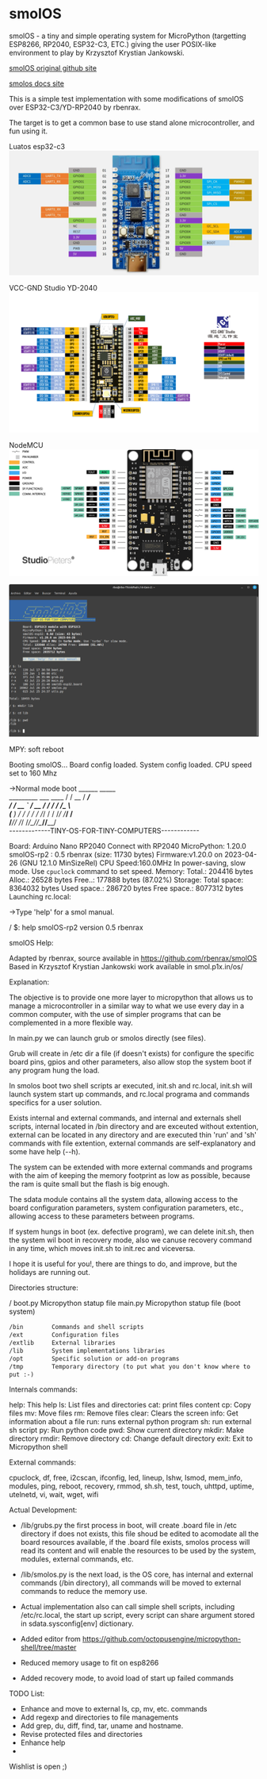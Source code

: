# smolOS

smolOS - a tiny and simple operating system for MicroPython (targetting ESP8266, RP2040, ESP32-C3, ETC.) giving the user POSIX-like environment to play by Krzysztof Krystian Jankowski.

[smolOS original github site](https://github.com/w84death/smolOS/tree/main)

[smolos docs site](http://smol.p1x.in/os/)


This is a simple test implementation with some modifications of smolOS over ESP32-C3/YD-RP2040 by rbenrax.

The target is to get a common base to use stand alone microcontroller, and fun using it. 

Luatos esp32-c3
![luatos](media/luatos_CORE-ESP32_pinout.webp)

VCC-GND Studio YD-2040
![VCC-GND Studio](media/YD-2040-PIN.png)

NodeMCU
![NodeMCU esp8266](media/Node-MCU-Pinout.png )

![luatos on esp32-c3](media/smolos_01.png )


MPY: soft reboot


Booting smolOS...
Board config loaded.
System config loaded.
CPU speed set to 160 Mhz

->Normal mode boot
                                 ______  _____     
           _________ ___  ____  / / __ \/ ___/     
          / ___/ __ `__ \/ __ \/ / / / /\__ \      
         (__  ) / / / / / /_/ / / /_/ /___/ /      
        /____/_/ /_/ /_/\____/_/\____//____/       
-------------TINY-OS-FOR-TINY-COMPUTERS------------

Board: Arduino Nano RP2040 Connect with RP2040
MicroPython: 1.20.0
smolOS-rp2 : 0.5 rbenrax (size: 11730 bytes)
Firmware:v1.20.0 on 2023-04-26 (GNU 12.1.0 MinSizeRel)
CPU Speed:160.0MHz In power-saving, slow mode. Use `cpuclock` command to set speed.
Memory:
Total.:  204416 bytes
Alloc.:   26528 bytes
Free..:  177888 bytes (87.02%)
Storage:
Total space:  8364032 bytes
Used space.:   286720 bytes
Free space.:  8077312 bytes
Launching rc.local:

->Type 'help' for a smol manual.

/ $: help
smolOS-rp2 version 0.5 rbenrax

smolOS Help:

Adapted by rbenrax, source available in https://github.com/rbenrax/smolOS 
Based in Krzysztof Krystian Jankowski work available in smol.p1x.in/os/

Explanation:

The objective is to provide one more layer to micropython that allows us to manage a microcontroller in a similar way to what we use every day in a common computer, with the use of simpler programs that can be complemented in a more flexible way.

In main.py we can launch grub or smolos directly (see files).

Grub will create in /etc dir a file (if doesn't exists) for configure the specific board pins, gpios and other parameters, also allow stop the system boot if any program hung the load.

In smolos boot two shell scripts ar executed, init.sh and rc.local, init.sh will launch system start up commands, and rc.local programa and commands specifics for a user solution.

Exists internal and external commands, and internal and externals shell scripts, internal located in /bin directory and are exceuted without extention, external can be located in any directory and are executed thin 'run' and 'sh' commands with file extention, external commands are self-explanatory and some have help (--h).

The system can be extended with more external commands and programs with the aim of keeping the memory footprint as low as possible, because the ram is quite small but the flash is big enough.

The sdata module contains all the system data, allowing access to the board configuration parameters, system configuration parameters, etc., allowing access to these parameters between programs.

If system hungs in boot (ex. defective program), we can delete init.sh, then the system wil boot in recovery mode, also we canuse recovery command in any time, which moves init.sh to init.rec and viceversa.

I hope it is useful for you!, there are things to do, and improve, but the holidays are running out.

Directories structure:

/
boot.py         Micropython statup file
main.py         Micropython statup file (boot system)

    /bin        Commands and shell scripts
    /ext        Configuration files
    /extlib     External libraries
    /lib        System implementations libraries
    /opt        Specific solution or add-on programs
    /tmp        Temporary directory (to put what you don't know where to put :-)


Internals commands:

help:   This help
ls:     List files and directories
cat:    print files content
cp:     Copy files
mv:     Move files
rm:     Remove files
clear:  Clears the screen
info:   Get information about a file
run:    runs external python program
sh:     run external sh script
py:     Run python code
pwd:    Show current directory
mkdir:  Make directory
rmdir:  Remove directory
cd:     Change default directory
exit:   Exit to Micropython shell

External commands:

cpuclock, df, free, i2cscan, ifconfig, led, lineup, lshw, lsmod, mem_info, modules, ping, reboot, recovery, rmmod, sh.sh, test, touch, uhttpd, uptime, utelnetd, vi, wait, wget, wifi




Actual Development:

- /lib/grubs.py the first process in boot, will create .board file in /etc directory if does not exists, this file shoud be edited to acomodate all the board resources available, if the .board file exists, smolos process will read its content and will enable the resources to be used by the system, modules, external commands, etc.

- /lib/smolos.py is the next load, is the OS core, has internal and external commands (/bin directory), all commands will be moved to external commands to reduce the memory use.

- Actual implementation also can call simple shell scripts, including /etc/rc.local, the start up script, every script can share argument stored in sdata.sysconfig[env] dictionary.

- Added editor from https://github.com/octopusengine/micropython-shell/tree/master

- Reduced memory usage to fit on esp8266

- Added recovery mode, to avoid load of start up failed commands

TODO List:
- Enhance and move to external ls, cp, mv, etc. commands
- Add regexp and directories to file managements
- Add grep, du, diff, find, tar, uname and hostname.
- Revise protected files and directories
- Enhance help
- 

Wishlist is open ;)


